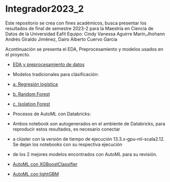 # Integrador2023_2
Este repositorio se crea con fines académicos, busca presentar los resultados de final de semestre 2023-2 para la Maestría en Ciencia de Datos de la Universidad Eafit
Equipo: Cindy Vanessa Aguirre Marín,Jhohann Andrés Giraldo Jiménez, Dairo Alberto Cuervo Garcia

Acontinuación se presenta el EDA, Preprocesamiento y modelos usados en el proyecto.

* [EDA y preprocesamiento de datos](Project/1.%20EDA_Preprocessing.ipynb)
  
* Modelos tradicionales para clásificación:
* [a. Regresión logística](Project/2.%20LogisticRegression_RandomForest_Isoletion%20Forest.ipynb)
* [b. Random Forest](Project/2.%20LogisticRegression_RandomForest_Isoletion%20Forest.ipynb)
* [c. Isolation Forest](Project/2.%20LogisticRegression_RandomForest_Isoletion%20Forest.ipynb)
  
* Procesos de AutoML con Databricks:
* Ambos notebook son autogenerados en el ambiente de Databricks, para reproducir estos resultados, es necesario conectar
* a clúster con la versión de tiempo de ejecución 13.3.x-gpu-ml-scala2.12. Se dejan los notebooks con su respectiva ejecución
* de los 2 mejores modelos encontrados con AutoML para su revisión.
  
* [AutoML con XGBoostClassifier](Project/3.1%20AutoML_XGBoostClassifier.ipynb)
* [AutoML con lightGBM](Project/3.2%20AutoML_lightGBM.ipynb)
